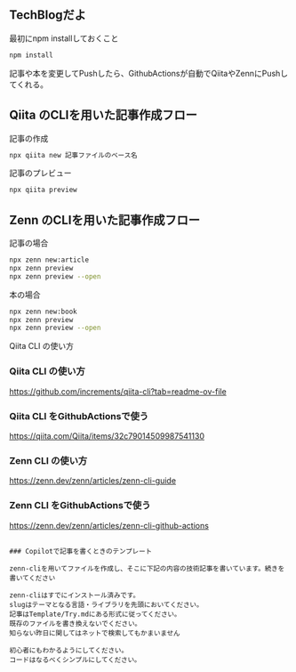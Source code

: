 ## TechBlogだよ

最初にnpm installしておくこと

```bash
npm install
```

記事や本を変更してPushしたら、GithubActionsが自動でQiitaやZennにPushしてくれる。

## Qiita のCLIを用いた記事作成フロー

記事の作成
```bash
npx qiita new 記事ファイルのベース名
```

記事のプレビュー
```bash
npx qiita preview
```

## Zenn のCLIを用いた記事作成フロー

記事の場合
```bash
npx zenn new:article
npx zenn preview
npx zenn preview --open
```

本の場合
```bash
npx zenn new:book
npx zenn preview
npx zenn preview --open
```

 Qiita CLI の使い方





### Qiita CLI の使い方
https://github.com/increments/qiita-cli?tab=readme-ov-file

### Qiita CLI をGithubActionsで使う
https://qiita.com/Qiita/items/32c79014509987541130

### Zenn CLI の使い方
https://zenn.dev/zenn/articles/zenn-cli-guide

### Zenn CLI をGithubActionsで使う
https://zenn.dev/zenn/articles/zenn-cli-github-actions
```

### Copilotで記事を書くときのテンプレート

zenn-cliを用いてファイルを作成し、そこに下記の内容の技術記事を書いています。続きを書いてください

zenn-cliはすでにインストール済みです。
slugはテーマとなる言語・ライブラリを先頭においてください。
記事はTemplate/Try.mdにある形式に従ってください。
既存のファイルを書き換えないでください。
知らない昨日に関してはネットで検索してもかまいません

初心者にもわかるようにしてください。
コードはなるべくシンプルにしてください。